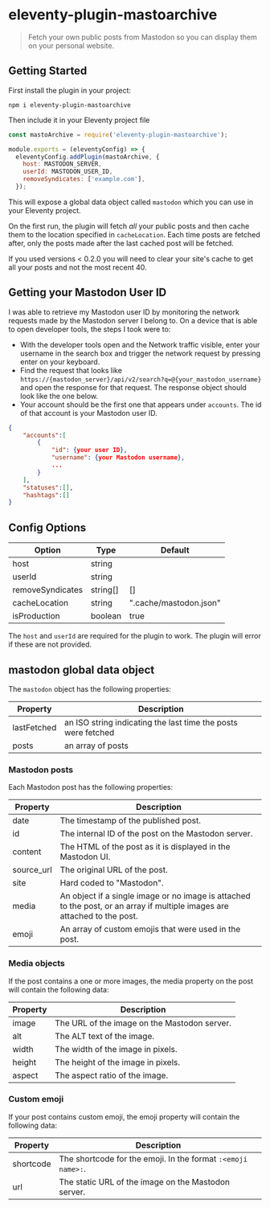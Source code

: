 # eleventy-plugin-mastoarchive

> Fetch your own public posts from Mastodon so you can display them on your personal website.

## Getting Started

First install the plugin in your project:

```shell
npm i eleventy-plugin-mastoarchive
```

Then include it in your Eleventy project file

```js
const mastoArchive = require('eleventy-plugin-mastoarchive');

module.exports = (eleventyConfig) => {
  eleventyConfig.addPlugin(mastoArchive, {
    host: MASTODON_SERVER,
    userId: MASTODON_USER_ID,
    removeSyndicates: ['example.com'],
  });
```

This will expose a global data object called `mastodon` which you can use in your Eleventy project.

On the first run, the plugin will fetch _all_ your public posts and then cache them to the location specified in `cacheLocation`. Each time posts are fetched after, only the posts made after the last cached post will be fetched.

If you used versions < 0.2.0 you will need to clear your site's cache to get all your posts and not the most recent 40.

## Getting your Mastodon User ID

I was able to retrieve my Mastodon user ID by monitoring the network requests made by the Mastodon server I belong to. On a device that is able to open developer tools, the steps I took were to:

- With the developer tools open and the Network traffic visible, enter your username in the search box and trigger the network request by pressing enter on your keyboard.
- Find the request that looks like `https://{mastodon_server}/api/v2/search?q=@{your_mastodon_username}` and open the response for that request. The response object should look like the one below.
- Your account should be the first one that appears under `accounts`. The id of that account is your Mastodon user ID.

```json
{
    "accounts":[
        {
            "id": {your user ID},
            "username": {your Mastodon username},
            ...
        }
    ],
    "statuses":[],
    "hashtags":[]
}
```

## Config Options

| Option           | Type     | Default                |
| ---------------- | -------- | ---------------------- |
| host             | string   |                        |
| userId           | string   |                        |
| removeSyndicates | string[] | []                     |
| cacheLocation    | string   | ".cache/mastodon.json" |
| isProduction     | boolean  | true                   |

The `host` and `userId` are required for the plugin to work. The plugin will error if these are not provided.

## mastodon global data object

The `mastodon` object has the following properties:

| Property    | Description                                                   |
| ----------- | ------------------------------------------------------------- |
| lastFetched | an ISO string indicating the last time the posts were fetched |
| posts       | an array of posts                                             |

### Mastodon posts

Each Mastodon post has the following properties:

| Property   | Description                                                                                                               |
| ---------- | ------------------------------------------------------------------------------------------------------------------------- |
| date       | The timestamp of the published post.                                                                                      |
| id         | The internal ID of the post on the Mastodon server.                                                                       |
| content    | The HTML of the post as it is displayed in the Mastodon UI.                                                               |
| source_url | The original URL of the post.                                                                                             |
| site       | Hard coded to "Mastodon".                                                                                                 |
| media      | An object if a single image or no image is attached to the post, or an array if multiple images are attached to the post. |
| emoji      | An array of custom emojis that were used in the post.                                                                     |

### Media objects

If the post contains a one or more images, the media property on the post will contain the following data:

| Property | Description                                  |
| -------- | -------------------------------------------- |
| image    | The URL of the image on the Mastodon server. |
| alt      | The ALT text of the image.                   |
| width    | The width of the image in pixels.            |
| height   | The height of the image in pixels.           |
| aspect   | The aspect ratio of the image.               |

### Custom emoji

If your post contains custom emoji, the emoji property will contain the following data:

| Property  | Description                                                  |
| --------- | ------------------------------------------------------------ |
| shortcode | The shortcode for the emoji. In the format `:<emoji name>:`. |
| url       | The static URL of the image on the Mastodon server.          |
